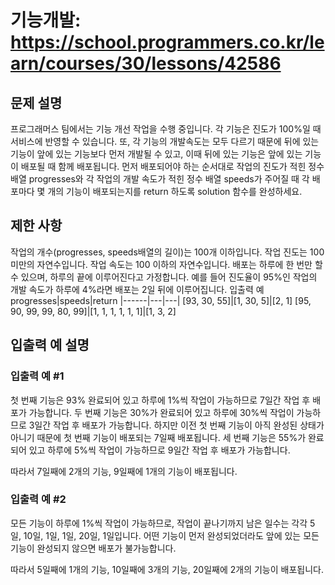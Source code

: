 # 기능개발: https://school.programmers.co.kr/learn/courses/30/lessons/42586

## 문제 설명

프로그래머스 팀에서는 기능 개선 작업을 수행 중입니다. 각 기능은 진도가 100%일 때 서비스에 반영할 수 있습니다.
또, 각 기능의 개발속도는 모두 다르기 때문에 뒤에 있는 기능이 앞에 있는 기능보다 먼저 개발될 수 있고, 이때 뒤에 있는 기능은 앞에 있는 기능이 배포될 때 함께 배포됩니다.
먼저 배포되어야 하는 순서대로 작업의 진도가 적힌 정수 배열 progresses와 각 작업의 개발 속도가 적힌 정수 배열 speeds가 주어질 때 각 배포마다 몇 개의 기능이 배포되는지를 return 하도록 solution 함수를 완성하세요.

## 제한 사항

작업의 개수(progresses, speeds배열의 길이)는 100개 이하입니다.
작업 진도는 100 미만의 자연수입니다.
작업 속도는 100 이하의 자연수입니다.
배포는 하루에 한 번만 할 수 있으며, 하루의 끝에 이루어진다고 가정합니다. 예를 들어 진도율이 95%인 작업의 개발 속도가 하루에 4%라면 배포는 2일 뒤에 이루어집니다.
입출력 예
progresses|speeds|return
|------|---|---|
[93, 30, 55]|[1, 30, 5]|[2, 1]
[95, 90, 99, 99, 80, 99]|[1, 1, 1, 1, 1, 1]|[1, 3, 2]

## 입출력 예 설명

### 입출력 예 #1

첫 번째 기능은 93% 완료되어 있고 하루에 1%씩 작업이 가능하므로 7일간 작업 후 배포가 가능합니다.
두 번째 기능은 30%가 완료되어 있고 하루에 30%씩 작업이 가능하므로 3일간 작업 후 배포가 가능합니다. 하지만 이전 첫 번째 기능이 아직 완성된 상태가 아니기 때문에 첫 번째 기능이 배포되는 7일째 배포됩니다.
세 번째 기능은 55%가 완료되어 있고 하루에 5%씩 작업이 가능하므로 9일간 작업 후 배포가 가능합니다.

따라서 7일째에 2개의 기능, 9일째에 1개의 기능이 배포됩니다.

### 입출력 예 #2

모든 기능이 하루에 1%씩 작업이 가능하므로, 작업이 끝나기까지 남은 일수는 각각 5일, 10일, 1일, 1일, 20일, 1일입니다. 어떤 기능이 먼저 완성되었더라도 앞에 있는 모든 기능이 완성되지 않으면 배포가 불가능합니다.

따라서 5일째에 1개의 기능, 10일째에 3개의 기능, 20일째에 2개의 기능이 배포됩니다.
